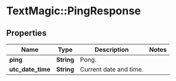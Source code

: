 # TextMagic::PingResponse

## Properties
Name | Type | Description | Notes
------------ | ------------- | ------------- | -------------
**ping** | **String** | Pong. | 
**utc_date_time** | **String** | Current date and time. | 


